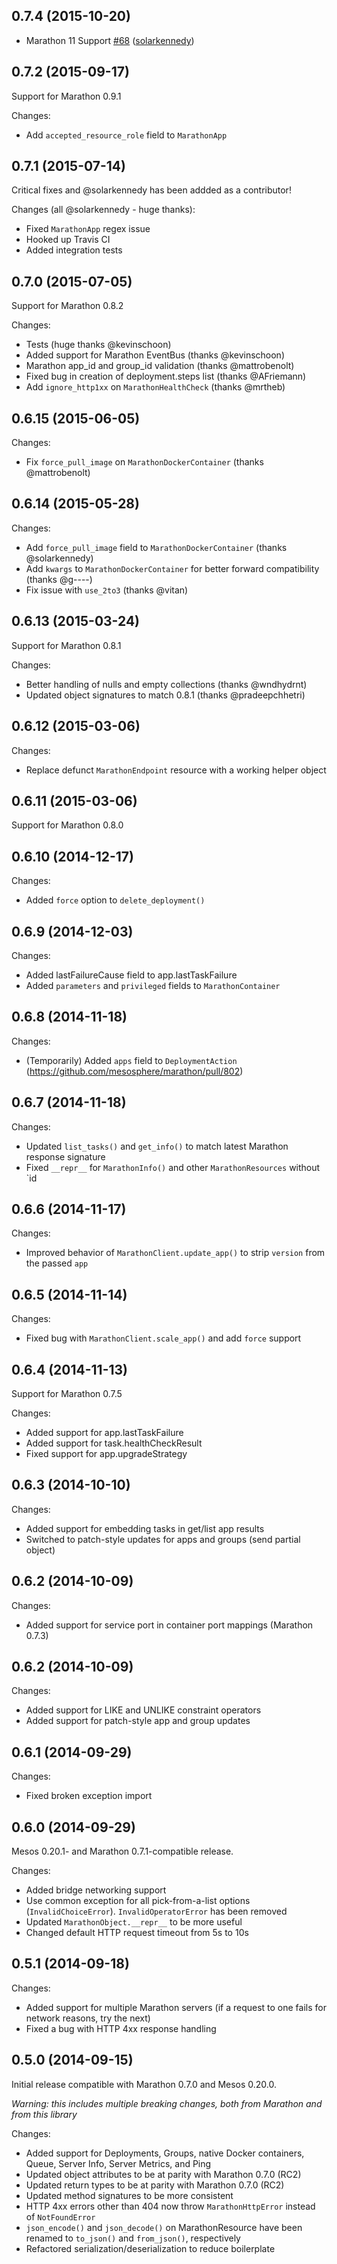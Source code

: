 ## 0.7.4 (2015-10-20)

- Marathon 11 Support [\#68](https://github.com/thefactory/marathon-python/pull/68) ([solarkennedy](https://github.com/solarkennedy))

## 0.7.2 (2015-09-17)

Support for Marathon 0.9.1

Changes:
* Add `accepted_resource_role` field to `MarathonApp`

## 0.7.1 (2015-07-14)

Critical fixes and @solarkennedy has been addded as a contributor!

Changes (all @solarkennedy - huge thanks):
* Fixed `MarathonApp` regex issue
* Hooked up Travis CI
* Added integration tests

## 0.7.0 (2015-07-05)

Support for Marathon 0.8.2

Changes:
* Tests (huge thanks @kevinschoon)
* Added support for Marathon EventBus (thanks @kevinschoon)
* Marathon app_id and group_id validation (thanks @mattrobenolt)
* Fixed bug in creation of deployment.steps list (thanks @AFriemann)
* Add `ignore_http1xx` on `MarathonHealthCheck` (thanks @mrtheb)

## 0.6.15 (2015-06-05)

Changes:
* Fix `force_pull_image` on `MarathonDockerContainer` (thanks @mattrobenolt)

## 0.6.14 (2015-05-28)

Changes:
* Add `force_pull_image` field to `MarathonDockerContainer` (thanks @solarkennedy)
* Add `kwargs` to `MarathonDockerContainer` for better forward compatibility (thanks @g----)
* Fix issue with `use_2to3` (thanks @vitan)

## 0.6.13 (2015-03-24)

Support for Marathon 0.8.1

Changes:
* Better handling of nulls and empty collections (thanks @wndhydrnt)
* Updated object signatures to match 0.8.1 (thanks @pradeepchhetri)

## 0.6.12 (2015-03-06)

Changes:
* Replace defunct `MarathonEndpoint` resource with a working helper object

## 0.6.11 (2015-03-06)

Support for Marathon 0.8.0

## 0.6.10 (2014-12-17)

Changes:
* Added `force` option to `delete_deployment()`

## 0.6.9 (2014-12-03)

Changes:
* Added lastFailureCause field to app.lastTaskFailure
* Added `parameters` and `privileged` fields to `MarathonContainer`

## 0.6.8 (2014-11-18)

Changes:
* (Temporarily) Added `apps` field to `DeploymentAction` (https://github.com/mesosphere/marathon/pull/802)

## 0.6.7 (2014-11-18)

Changes:
* Updated `list_tasks()` and `get_info()` to match latest Marathon response signature
* Fixed `__repr__` for `MarathonInfo()` and other `MarathonResources` without `id

## 0.6.6 (2014-11-17)

Changes:
* Improved behavior of `MarathonClient.update_app()` to strip `version` from the passed `app`

## 0.6.5 (2014-11-14)

Changes:
* Fixed bug with `MarathonClient.scale_app()` and add `force` support

## 0.6.4 (2014-11-13)

Support for Marathon 0.7.5

Changes:
* Added support for app.lastTaskFailure
* Added support for task.healthCheckResult
* Fixed support for app.upgradeStrategy

## 0.6.3 (2014-10-10)

Changes:
* Added support for embedding tasks in get/list app results
* Switched to patch-style updates for apps and groups (send partial object)

## 0.6.2 (2014-10-09)

Changes:
* Added support for service port in container port mappings (Marathon 0.7.3)

## 0.6.2 (2014-10-09)

Changes:
* Added support for LIKE and UNLIKE constraint operators
* Added support for patch-style app and group updates

## 0.6.1 (2014-09-29)

Changes:
* Fixed broken exception import

## 0.6.0 (2014-09-29)

Mesos 0.20.1- and Marathon 0.7.1-compatible release.

Changes:
* Added bridge networking support
* Use common exception for all pick-from-a-list options (`InvalidChoiceError`). `InvalidOperatorError` has been removed
* Updated `MarathonObject.__repr__` to be more useful
* Changed default HTTP request timeout from 5s to 10s

## 0.5.1 (2014-09-18)

Changes:
* Added support for multiple Marathon servers (if a request to one fails for network reasons, try the next)
* Fixed a bug with HTTP 4xx response handling

## 0.5.0 (2014-09-15)

Initial release compatible with Marathon 0.7.0 and Mesos 0.20.0.

_Warning: this includes multiple breaking changes, both from Marathon and from this library_

Changes:
* Added support for Deployments, Groups, native Docker containers, Queue, Server Info, Server Metrics, and Ping
* Updated object attributes to be at parity with Marathon 0.7.0 (RC2)
* Updated return types to be at parity with Marathon 0.7.0 (RC2)
* Updated method signatures to be more consistent
* HTTP 4xx errors other than 404 now throw `MarathonHttpError` instead of `NotFoundError`
* `json_encode()` and `json_decode()` on MarathonResource have been renamed to `to_json()` and `from_json()`, respectively
* Refactored serialization/deserialization to reduce boilerplate
